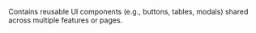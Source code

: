 Contains reusable UI components (e.g., buttons, tables, modals) shared across multiple features or pages.
